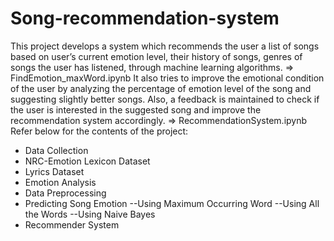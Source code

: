 # Song-recommendation-system
This project develops a system which recommends the user a list of songs based on user’s current emotion level, their history of songs, genres of songs the user has listened, through machine learning algorithms. => FindEmotion_maxWord.ipynb
It also tries to improve the emotional condition of the user by analyzing the percentage of emotion level of the song and suggesting slightly better songs.
Also, a feedback is maintained to check if the user is interested in the suggested song and improve the recommendation system accordingly. => RecommendationSystem.ipynb
Refer below for the contents of the project:
 - Data Collection
 - NRC-Emotion Lexicon Dataset
 - Lyrics Dataset
 -  Emotion Analysis
 -  Data Preprocessing
  - Predicting Song Emotion
       --Using Maximum Occurring Word
       --Using All the Words
       --Using Naive Bayes
- Recommender System
